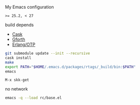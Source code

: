 My Emacs configuration

`>= 25.2, < 27`

build depends
* [Cask](http://cask.readthedocs.io/en/latest/)
* [Gforth](https://savannah.gnu.org/projects/gforth/)
* [Erlang/OTP](https://www.erlang.org/)

```sh
git submodule update --init --recursive
cask install
make
export PATH="$HOME/.emacs.d/packages/rtags/_build/bin:$PATH"
emacs
```

```
M-x skk-get
```

no network
```sh
emacs -q --load rc/base.el
```
